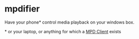 mpdifier
========

Have your phone\* control media playback on your windows box.

\* or your laptop, or anything for which a [MPD Client](http://www.musicpd.org/clients/) exists


